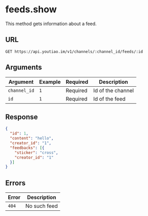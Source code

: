 # feeds.show

This method gets information about a feed.


## URL

`GET https://api.youtiao.im/v1/channels/:channel_id/feeds/:id`


## Arguments

| Argument     | Example | Required | Description       |
| ------------ | ------- | -------- | ----------------- |
| `channel_id` | `1`     | Required | Id of the channel |
| `id`         | `1`     | Required | Id of the feed    |


## Response

```json
{
  "id": 1,
  "content": "hello",
  "creator_id": "1",
  "feedbacks": [{
    "sticker": "cross",
    "creator_id": "1"
  }]
}
```


## Errors

| Error | Description  |
| ----- | ------------ |
| `404` | No such feed |
